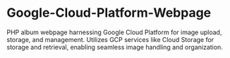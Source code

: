 # Google-Cloud-Platform-Webpage
PHP album webpage harnessing Google Cloud Platform for image upload, storage, and management. Utilizes GCP services like Cloud Storage for storage and retrieval, enabling seamless image handling and organization.
